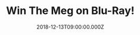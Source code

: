 ---
campaign-uuid: "c-23652d43-2371-43cf-9073-3db012d0d1ed"
type: "Preview"
category: "Entertainment"
date: "2018-12-13T09:00:00.000Z"
end-date: "2019-01-14T04:59:00.000Z"
disable-form: false
is_promoted: false
has_entry_page: true
title: "Win The Meg on Blu-Ray!"
competition-description: "<p>A deep-sea submersible filled with an international research\
  \ crew lies disabled at the bottom of the Pacific after having been attacked by\
  \ a massive shark previously thought to be extinct. With time running out, expert\
  \ deep sea rescue diver Jonas Taylor (Jason Statham) is recruited by a visionary\
  \ Chinese oceanographer (Winston Chao) to save the crew—and the ocean itself—from\
  \ this unstoppable threat: a pre-historic 75-foot-long shark known as the Megalodon.</p>\n"
hero-header: "Win The Meg on Blu-Ray!"
terms-confirmation: "N/A"
banner-img: "https://assets.expresslyapp.com/asset-d6564564-c9f4-48f4-94ac-9e77ec211fdb.jpg"
logo-left-href: "http://club.expressly.io"
logo-left-image: "https://assets.expresslyapp.com/asset-de377eec-baf4-4dc5-863d-02e646f41c9e.jpg"
logo-left-title: "Expressly club"
bg-image-hero: "https://assets.expresslyapp.com/asset-3e1cb796-42a6-481f-b7bc-06ef35f343cc.jpg"
bg-image-first: "https://assets.expresslyapp.com/asset-93aa3623-6efc-4fe3-afcf-f8c8e796fd7d.jpg"
section1-content: "<p>Rounding out the international main cast of \"The Meg\" are\
  \ Rainn Wilson (TV's \"The Office,\" \"Super\"), Ruby Rose (\"xXx: Return of Xander\
  \ Cage,\" TV's \"Orange is the New Black\"), Winston Chao (\"Skiptrace,\" “Kabali”\
  ),… and many more amazing character you won’t want to miss in this incredible movie.</p>\n\
  <p>Could the Carcharodon Megalodon - the largest marine predator that ever existed\
  \ - still be alive ... and on the hunt? If you want to guess it yourself, think\
  \ no more and enter the form below for a chance to win it and get your weekend sorted\
  \ now! </p>\n"
entry-title: "Win The Meg on Blu-Ray!"
entry-content: "<p>Enter the draw to win The Meg on Blu-Ray by completing the form\
  \ below before 23:59 EST on 13th of January 2019.</p>\n"
has-winner: false
prize-description: "The Meg on Blu-Ray."
special-conditions: "This competition is also available on: https://aaa.nme.com/competitions/the-meg-blu-ray\r\
  \nMultiple entries are allowed up to one every day."
country-restrictions:
- "US"
---